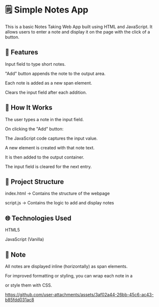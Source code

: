 # 🗒️ Simple Notes App
This is a basic Notes Taking Web App built using HTML and JavaScript. It allows users to enter a note and display it on the page with the click of a button.

## 🚀 Features
Input field to type short notes.

"Add" button appends the note to the output area.

Each note is added as a new span element.

Clears the input field after each addition.

## 🧠 How It Works
The user types a note in the input field.

On clicking the "Add" button:

The JavaScript code captures the input value.

A new <span> element is created with that note text.

It is then added to the output container.

The input field is cleared for the next entry.

## 📁 Project Structure
index.html      → Contains the structure of the webpage

script.js       → Contains the logic to add and display notes

## 🌐 Technologies Used
HTML5

JavaScript (Vanilla)

## 📌 Note

All notes are displayed inline (horizontally) as span elements.

For improved formatting or styling, you can wrap each note in a <div> or style them with CSS.


https://github.com/user-attachments/assets/3af02a44-26bb-45c6-ac43-b85fdd031ac8





